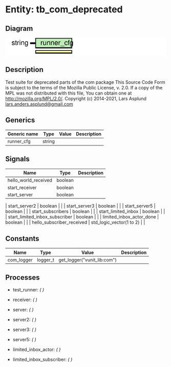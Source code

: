 # Entity: tb_com_deprecated
## Diagram
![Diagram](tb_com_deprecated.svg "Diagram")
## Description
Test suite for deprecated parts of the com package
This Source Code Form is subject to the terms of the Mozilla Public
License, v. 2.0. If a copy of the MPL was not distributed with this file,
You can obtain one at http://mozilla.org/MPL/2.0/.
Copyright (c) 2014-2021, Lars Asplund lars.anders.asplund@gmail.com
## Generics
| Generic name | Type   | Value | Description |
| ------------ | ------ | ----- | ----------- |
| runner_cfg   | string |       |             |
## Signals
| Name                            | Type                     | Description |
| ------------------------------- | ------------------------ | ----------- |
| hello_world_received            | boolean                  |             |
|  start_receiver                 | boolean                  |             |
|  start_server                   | boolean                  |             |
| 
    start_server2              | boolean                  |             |
|  start_server3                  | boolean                  |             |
|  start_server5                  | boolean                  |             |
| 
    start_subscribers          | boolean                  |             |
| start_limited_inbox             | boolean                  |             |
|  start_limited_inbox_subscriber | boolean                  |             |
| 
    limited_inbox_actor_done   | boolean                  |             |
| hello_subscriber_received       | std_logic_vector(1 to 2) |             |
## Constants
| Name       | Type     | Value                        | Description |
| ---------- | -------- | ---------------------------- | ----------- |
| com_logger | logger_t |  get_logger("vunit_lib:com") |             |
## Processes
- test_runner: _(  )_

- receiver: _(  )_

- server: _(  )_

- server2: _(  )_

- server3: _(  )_

- server5: _(  )_

- limited_inbox_actor: _(  )_

- limited_inbox_subscriber: _(  )_

